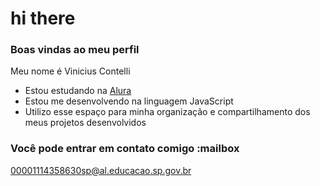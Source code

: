 # hi there
### Boas vindas ao meu perfil

Meu nome é Vinicius Contelli

- Estou estudando na [Alura](https://www.alura.com.br)
- Estou me desenvolvendo na linguagem JavaScript
- Utilizo esse espaço para minha organização e compartilhamento dos meus projetos desenvolvidos

### Você pode entrar em contato comigo :mailbox

00001114358630sp@al.educacao.sp.gov.br
